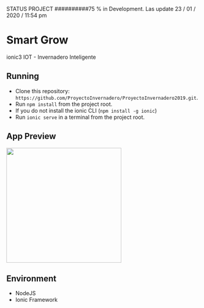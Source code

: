 STATUS PROJECT   ##########75 %    in Development.
Las update 23 / 01 / 2020 / 11:54 pm
# Smart Grow
 ionic3 IOT - Invernadero Inteligente



 ## Running
 * Clone this repository: `https://github.com/ProyectoInvernadero/ProyectoInvernadero2019.git`.
 * Run `npm install` from the project root.
 * If you do not install the ionic CLI (`npm install -g ionic`)
 * Run `ionic serve` in a terminal from the project root.

 ## App Preview
 <img src="https://pbs.twimg.com/media/ELkImduW4AAH0K5?format=png&name=small" width="300">



 ## Environment
 * NodeJS
 * Ionic Framework
